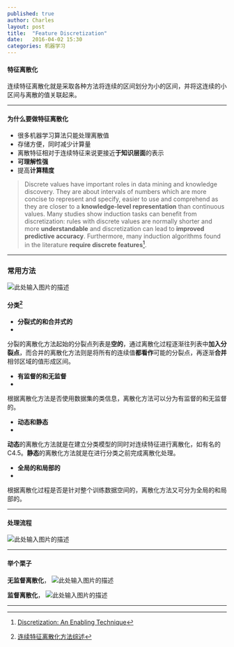 ```yaml
---
published: true
author: Charles
layout: post
title:  "Feature Discretization"
date:   2016-04-02 15:30
categories: 机器学习
---
```


#### 特征离散化
连续特征离散化就是采取各种方法将连续的区间划分为小的区间，并将这连续的小区间与离散的值关联起来。


----------


#### 为什么要做特征离散化

 - 很多机器学习算法只能处理离散值
 - 存储方便，同时减少计算量
 - 离散特征相对于连续特征来说更接近**于知识层面**的表示
 - **可理解性强**
 - 提高**计算精度**
 
> Discrete values have important roles in data mining and knowledge discovery. They are about intervals
of numbers which are more concise to represent and specify, easier to use and comprehend as they are closer to a **knowledge-level representation** than continuous values. Many studies show induction tasks can benefit from discretization: rules with discrete values are normally shorter and more **understandable** and discretization can lead to **improved predictive accuracy**. Furthermore, many induction algorithms found in the literature **require discrete features**[^1].


----------


### 常用方法
![此处输入图片的描述][1]

#### 分类[^2]
- **分裂式的和合并式的**
- 
分裂的离散化方法起始的分裂点列表是**空的**，通过离散化过程逐渐往列表中**加入分裂点**，而合并的离散化方法则是将所有的连续值**都看作**可能的分裂点，再逐渐**合并**相邻区域的值形成区间。

- **有监督的和无监督**
- 
根据离散化方法是否使用数据集的类信息，离散化方法可以分为有监督的和无监督的。

- **动态和静态**
- 
**动态**的离散化方法就是在建立分类模型的同时对连续特征进行离散化，如有名的 C4.5。**静态**的离散化方法就是在进行分类之前完成离散化处理。

- **全局的和局部的**
- 
根据离散化过程是否是针对整个训练数据空间的，离散化方法又可分为全局的和局部的。


----------


#### 处理流程

![此处输入图片的描述][2]


----------

#### 举个栗子
**无监督离散化**，
![此处输入图片的描述][3]

**监督离散化**，
![此处输入图片的描述][4]


----------


[^1]: [Discretization: An Enabling Technique](http://sci2s.ugr.es/keel/pdf/algorithm/articulo/liu1-2.pdf)
[^2]: [连续特征离散化方法综述](http://www.go-gddq.com/down/2012-03/12031520159066.pdf)

  [1]: http://7xjbdi.com1.z0.glb.clouddn.com/Feature%20Discretization1.png
  [2]: http://7xjbdi.com1.z0.glb.clouddn.com/2016-04-08_194451.png
  [3]: http://7xjbdi.com1.z0.glb.clouddn.com/binning.png?imageView2/2/w/500
  [4]: http://7xjbdi.com1.z0.glb.clouddn.com/entropy.png?imageView2/2/w/500